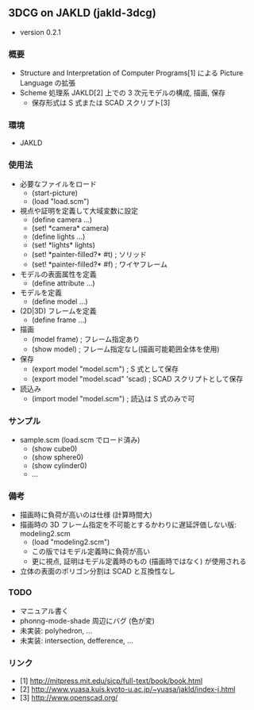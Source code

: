 ## 3DCG on JAKLD (jakld-3dcg)
* version 0.2.1

### 概要
* Structure and Interpretation of Computer Programs[1] による Picture Language の拡張
* Scheme 処理系 JAKLD[2] 上での 3 次元モデルの構成, 描画, 保存
    * 保存形式は S 式または SCAD スクリプト[3]

### 環境
* JAKLD

### 使用法
* 必要なファイルをロード
    * (start-picture)
    * (load "load.scm")
* 視点や証明を定義して大域変数に設定
    * (define camera ...)
    * (set! \*camera\* camera)
    * (define lights ...)
    * (set! \*lights\* lights)
    * (set! \*painter-filled?\* #t) ; ソリッド
    * (set! \*painter-filled?\* #f) ; ワイヤフレーム
* モデルの表面属性を定義
    * (define attribute ...)
* モデルを定義
    * (define model ...)
* (2D|3D) フレームを定義
    * (define frame ...)
* 描画
    * (model frame) ; フレーム指定あり
    * (show model)  ; フレーム指定なし(描画可能範囲全体を使用)
* 保存
    * (export model "model.scm") ; S 式として保存
    * (export model "model.scad" 'scad) ; SCAD スクリプトとして保存
* 読込み
    * (import model "model.scm") ; 読込は S 式のみで可

### サンプル
* sample.scm (load.scm でロード済み)
    * (show cube0)
    * (show sphere0)
    * (show cylinder0)
    * ...

### 備考
* 描画時に負荷が高いのは仕様 (計算時間大)
* 描画時の 3D フレーム指定を不可能とするかわりに遅延評価しない版: modeling2.scm
    * (load "modeling2.scm")
    * この版ではモデル定義時に負荷が高い
    * 更に視点, 証明はモデル定義時のもの (描画時ではなく) が使用される
* 立体の表面のポリゴン分割は SCAD と互換性なし

### TODO
* マニュアル書く
* phonng-mode-shade 周辺にバグ (色が変)
* 未実装: polyhedron, ...
* 未実装: intersection, defference, ...

### リンク
* [1] http://mitpress.mit.edu/sicp/full-text/book/book.html
* [2] http://www.yuasa.kuis.kyoto-u.ac.jp/~yuasa/jakld/index-j.html
* [3] http://www.openscad.org/
